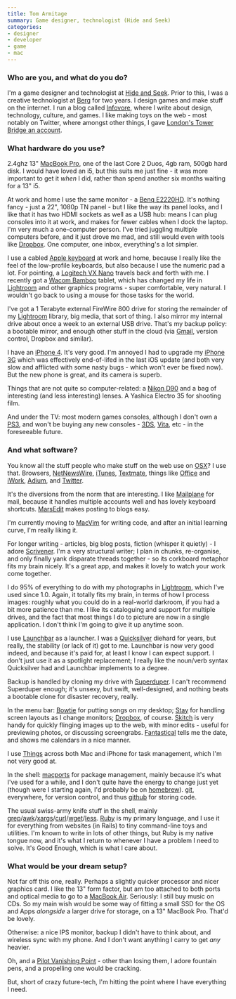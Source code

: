 ```yaml
---
title: Tom Armitage
summary: Game designer, technologist (Hide and Seek)
categories:
- designer
- developer
- game
- mac
---
```


### Who are you, and what do you do?

I'm a game designer and technologist at [Hide and Seek](http://www.hideandseek.net/ "A social gaming company."). Prior to this, I was a creative technologist at [Berg](http://berglondon.com/ "A design consultancy.") for two years. I design games and make stuff on the internet. I run a blog called [Infovore](http://infovore.org "Tom's website."), where I write about design, technology, culture, and games. I like making toys on the web - most notably on Twitter, where amongst other things, I gave [London's Tower Bridge an account](http://twitter.com/twrbrdg_itself "Tom's Tower Bridge Twitter account.").

### What hardware do you use?

2\.4ghz 13" [MacBook Pro][macbook-pro], one of the last Core 2 Duos, 4gb ram, 500gb hard disk. I would have loved an i5, but this suits me just fine - it was more important to get it _when_ I did, rather than spend another six months waiting for a 13" i5.

At work and home I use the same monitor - a [Benq E2220HD][e2220hd]. It's nothing fancy - just a 22", 1080p TN panel - but I like the way its panel looks, and I like that it has two HDMI sockets as well as a USB hub: means I can plug consoles into it at work, and makes for fewer cables when I dock the laptop. I'm very much a one-computer person. I've tried juggling multiple computers before, and it just drove me mad, and still would even with tools like [Dropbox][]. One computer, one inbox, everything's a lot simpler.

I use a cabled [Apple keyboard][keyboard] at work and home, because I really like the feel of the low-profile keyboards, but also because I use the numeric pad a lot. For pointing, a [Logitech VX Nano][vx-nano] travels back and forth with me. I recently got a [Wacom Bamboo][bamboo] tablet, which has changed my life in [Lightroom][] and other graphics programs - super comfortable, very natural. I wouldn't go back to using a mouse for those tasks for the world.

I've got a 1 Terabyte external FireWire 800 drive for storing the remainder of my [Lightroom][] library, big media, that sort of thing. I also mirror my internal drive about once a week to an external USB drive. That's my backup policy: a bootable mirror, and enough other stuff in the cloud (via [Gmail][], version control, Dropbox and similar).

I have an [iPhone 4][iphone-4]. It's very good. I'm annoyed I had to upgrade my [iPhone 3G][iphone-3g] which was effectively end-of-lifed in the last iOS update (and both very slow and afflicted with some nasty bugs - which won't ever be fixed now). But the new phone is great, and its camera is superb.

Things that are not quite so computer-related: a [Nikon D90][d90] and a bag of interesting (and less interesting) lenses. A Yashica Electro 35 for shooting film.

And under the TV: most modern games consoles, although I don't own a [PS3][], and won't be buying any new consoles - [3DS][], [Vita][], etc - in the foreseeable future.

### And what software?

You know all the stuff people who make stuff on the web use on [OSX][macos]? I use that. Browsers, [NetNewsWire][], [iTunes][], [Textmate][], things like [Office][] and [iWork][], [Adium][], and [Twitter][].

It's the diversions from the norm that are interesting. I like [Mailplane][] for mail, because it handles multiple accounts well and has lovely keyboard shortcuts. [MarsEdit][] makes posting to blogs easy.

I'm currently moving to [MacVim][] for writing code, and after an initial learning curve, I'm really liking it.

For longer writing - articles, big blog posts, fiction (whisper it quietly) - I adore [Scrivener][]. I'm a very structural writer; I plan in chunks, re-organise, and only finally yank disparate threads together - so its corkboard metaphor fits my brain nicely. It's a great app, and makes it lovely to watch your work come together.

I do 95% of everything to do with my photographs in [Lightroom][], which I've used since 1.0. Again, it totally fits my brain, in terms of how I process images: roughly what you could do in a real-world darkroom, if you had a bit more patience than me. I like its cataloguing and support for multiple drives, and the fact that most things I do to picture are now in a single application. I don't think I'm going to give it up anytime soon.

I use [Launchbar][] as a launcher. I was a [Quicksilver][] diehard for years, but really, the stability (or lack of it) got to me. Launchbar is now very good indeed, and because it's paid for, at least I know I can expect support. I don't just use it as a spotlight replacement; I really like the noun/verb syntax Quicksilver had and Launchbar implements to a degree.

Backup is handled by cloning my drive with [Superduper][]. I can't recommend Superduper enough; it's unsexy, but swift, well-designed, and nothing beats a bootable clone for disaster recovery, really.

In the menu bar: [Bowtie][] for putting songs on my desktop; [Stay][] for handling screen layouts as I change monitors; [Dropbox][], of course. [Skitch][] is very handy for quickly flinging images up to the web, with minor edits - useful for previewing photos, or discussing screengrabs. [Fantastical][] tells me the date, and shows me calendars in a nice manner.

I use [Things][] across both Mac and iPhone for task management, which I'm not very good at.

In the shell: [macports][] for package management, mainly because it's what I've used for a while, and I don't quite have the energy to change just yet (though were I starting again, I'd probably be on [homebrew][]). [git][], everywhere, for version control, and thus [github][] for storing code. 

The usual swiss-army knife stuff in the shell, mainly [grep][]/[awk][]/[xargs][]/[curl][]/[wget][]/[less][]. [Ruby][] is my primary language, and I use it for everything from websites (in Rails) to tiny command-line toys and utilities. I'm known to write in lots of other things, but Ruby is my native tongue now, and it's what I return to whenever I have a problem I need to solve. It's Good Enough, which is what I care about.

### What would be your dream setup?

Not far off this one, really. Perhaps a slightly quicker processor and nicer graphics card. I like the 13" form factor, but am too attached to both ports and optical media to go to a [MacBook Air][macbook-air]. Seriously: I still buy music on CDs. So my main wish would be some way of fitting a small SSD for the OS and Apps _alongside_ a larger drive for storage, on a 13" MacBook Pro. That'd be lovely.

Otherwise: a nice IPS monitor, backup I didn't have to think about, and wireless sync with my phone. And I don't want anything I carry to get _any_ heavier.

Oh, and a [Pilot Vanishing Point][vanishing-point] - other than losing them, I adore fountain pens, and a propelling one would be cracking.

But, short of crazy future-tech, I'm hitting the point where I have everything I need.

[3ds]: https://www.nintendo.com/3ds/ "A portable gaming console with a 3D screen."
[bamboo]: https://www.wacom.com/en/us/bamboo "Smaller pen/multi-touch tablets."
[d90]: https://www.nikonusa.com/en/Nikon-Products/Product-Archive/Digital-SLR-Cameras/D90.html "A 12.3 megapixel digital SLR camera."
[e2220hd]: https://www.amazon.co.uk/BenQ-E2220HD-21-5-inch-1080p-Monitor/dp/B002OHZUB6 "A 21.5 inch LCD monitor."
[iphone-3g]: https://en.wikipedia.org/wiki/IPhone_3G "A smartphone."
[iphone-4]: https://en.wikipedia.org/wiki/IPhone_4 "A smartphone."
[keyboard]: https://www.apple.com/keyboard/ "The keyboard."
[macbook-air]: https://www.apple.com/macbook-air/ "A very thin laptop."
[macbook-pro]: https://www.apple.com/macbook-pro/ "A laptop."
[ps3]: http://us.playstation.com/PS3/ "A shiny gaming console from Sony."
[vanishing-point]: http://www.namiki.com/collections/pilotVanishingPoint_RA.php "A very fancy pen."
[vita]: https://www.playstation.com/en-us/explore/psvita/ "A portable gaming console."
[vx-nano]: https://www.amazon.com/Logitech-Cordless-Laser-Mouse-Notebooks/dp/B000TKHBDK "A cordless laser mouse."
[adium]: https://en.wikipedia.org/wiki/Adium "A multi-protocol chat application for the Mac."
[awk]: https://en.wikipedia.org/wiki/AWK "Data formatting language/software."
[bowtie]: https://www.macupdate.com/app/mac/33474/bowtie "A Mac app for controlling iTunes."
[curl]: https://curl.haxx.se/ "A command-line tool for transferring data from URLs."
[dropbox]: https://www.dropbox.com/ "Online syncing and storage."
[fantastical]: https://flexibits.com/fantastical "A calendaring app for the Mac."
[git]: https://git-scm.com/ "A version control system."
[github]: https://github.com/ "A Git code repository service."
[gmail]: https://mail.google.com/mail/ "Web-based email."
[grep]: http://www.gnu.org/software/grep/ "A command-line tool for pattern matching in files."
[homebrew]: http://brew.sh "Command-line package manager for Mac OS X."
[itunes]: https://www.apple.com/itunes/ "A jukebox application and online store."
[iwork]: https://en.wikipedia.org/wiki/IWork "An office suite for the Mac."
[launchbar]: https://www.obdev.at/products/launchbar/index.html "An application launcher and data manager for the Mac."
[less]: https://en.wikipedia.org/wiki/Less_(Unix) "A command-line tool for paging through the contents of a file."
[lightroom]: https://www.adobe.com/products/photoshop-lightroom.html "Photo management and editing software."
[macos]: https://en.wikipedia.org/wiki/MacOS "An operating system for Mac hardware."
[macports]: https://www.macports.org/ "A collection of *nix software ported to Mac OS X."
[macvim]: https://github.com/macvim-dev/macvim "A Mac GUI port of vim."
[mailplane]: https://mailplaneapp.com/ "A Mac desktop client for Gmail."
[marsedit]: https://red-sweater.com/marsedit/ "A weblog editor for the Mac."
[netnewswire]: https://en.wikipedia.org/wiki/NetNewsWire "A popular feed reader for the Mac."
[office]: https://products.office.com/en-us/home "An office productivity suite."
[quicksilver]: https://qsapp.com/ "A data manipulator and launcher for the Mac."
[ruby]: https://www.ruby-lang.org/en/ "An interpreted scripting language."
[scrivener]: http://literatureandlatte.com/scrivener.php "A Mac text editor aimed at writers."
[skitch]: https://evernote.com/skitch/ "An always-on image editor for the Mac."
[stay]: https://cordlessdog.com/stay/ "A Mac tool for keeping windows in the same place."
[superduper]: http://shirt-pocket.com/SuperDuper/SuperDuperDescription.html "An excellent Mac backup/cloning application."
[textmate]: https://macromates.com/ "A text editor for the Mac."
[things]: https://culturedcode.com/things/ "A task management application for the Mac."
[twitter]: https://twitter.com/ "An online micro-blogging platform."
[wget]: http://www.gnu.org/software/wget/ "A multi-protocol file downloading command-line tool."
[xargs]: https://en.wikipedia.org/wiki/Xargs "A command-line tool to execute commands from standard input."
